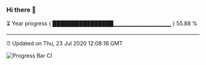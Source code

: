 ### Hi there 👋

⏳ Year progress { ████████████████▁▁▁▁▁▁▁▁▁▁▁▁▁▁ } 55.88 %

---

⏰ Updated on Thu, 23 Jul 2020 12:08:18 GMT

![Progress Bar CI](https://github.com/liununu/liununu/workflows/Progress%20Bar%20CI/badge.svg)
